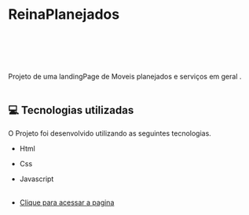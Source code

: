 # ReinaPlanejados <br/><br/>






 <br/><br/>



Projeto de uma landingPage de Moveis planejados e serviços em geral . <br/><br/>



## 💻 Tecnologias utilizadas

O Projeto foi desenvolvido utilizando as seguintes tecnologias.

- Html
- Css
- Javascript <br/><br/>

- [Clique para acessar a pagina](https://welton1986.github.io/Projeto_ReinaPlanejados/)

